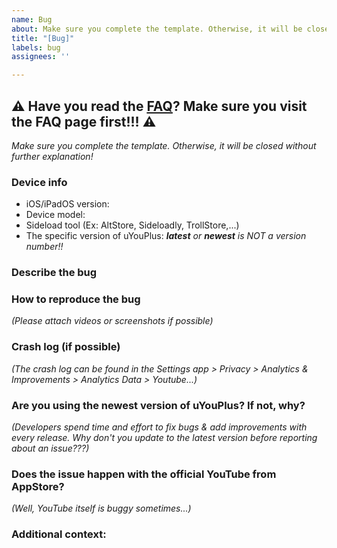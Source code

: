 ```yaml
---
name: Bug
about: Make sure you complete the template. Otherwise, it will be closed without further explanation!
title: "[Bug]"
labels: bug
assignees: ''

---
```


## ⚠️ Have you read the [FAQ](https://github.com/qnblackcat/uYouPlus/wiki/FAQ)? Make sure you visit the FAQ page first!!! ⚠️

_Make sure you complete the template. Otherwise, it will be closed without further explanation!_

### Device info
- iOS/iPadOS version: 
- Device model:
- Sideload tool (Ex: AltStore, Sideloadly, TrollStore,...)
- The specific version of uYouPlus: _**latest** or **newest** is NOT a version number!!_

### Describe the bug


### How to reproduce the bug
_(Please attach videos or screenshots if possible)_

### Crash log (if possible)
_(The crash log can be found in the Settings app > Privacy > Analytics & Improvements > Analytics Data > Youtube...)_

### Are you using the newest version of uYouPlus? If not, why?
_(Developers spend time and effort to fix bugs & add improvements with every release. Why don't you update to the latest version before reporting about an issue???)_

### Does the issue happen with the official YouTube from AppStore?
_(Well, YouTube itself is buggy sometimes...)_

### Additional context: 
